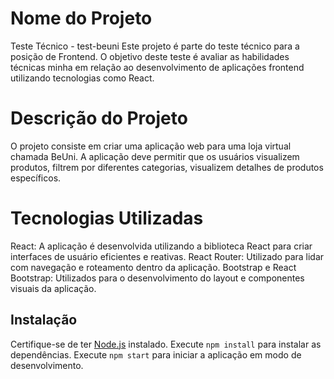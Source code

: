 # Nome do Projeto

Teste Técnico - test-beuni
Este projeto é parte do teste técnico para a posição de Frontend.
O objetivo deste teste é avaliar as habilidades técnicas minha em relação ao desenvolvimento de aplicações frontend utilizando tecnologias como React.

# Descrição do Projeto
O projeto consiste em criar uma aplicação web para uma loja virtual chamada BeUni.
A aplicação deve permitir que os usuários visualizem produtos, filtrem por diferentes categorias, visualizem detalhes de produtos específicos.

# Tecnologias Utilizadas
React: A aplicação é desenvolvida utilizando a biblioteca React para criar interfaces de usuário eficientes e reativas.
React Router: Utilizado para lidar com navegação e roteamento dentro da aplicação.
Bootstrap e React Bootstrap: Utilizados para o desenvolvimento do layout e componentes visuais da aplicação.

## Instalação

Certifique-se de ter [Node.js](https://nodejs.org/) instalado.
Execute `npm install` para instalar as dependências.
Execute `npm start` para iniciar a aplicação em modo de desenvolvimento.
